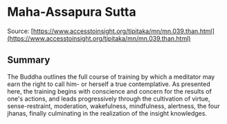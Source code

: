 # Maha-Assapura Sutta

Source: [https://www.accesstoinsight.org/tipitaka/mn/mn.039.than.html](https://www.accesstoinsight.org/tipitaka/mn/mn.039.than.html)

## Summary
The Buddha outlines the full course of training by which a meditator may earn the right to call him- or herself a true contemplative. As presented here, the training begins with conscience and concern for the results of one's actions, and leads progressively through the cultivation of virtue, sense-restraint, moderation, wakefulness, mindfulness, alertness, the four jhanas, finally culminating in the realization of the insight knowledges.